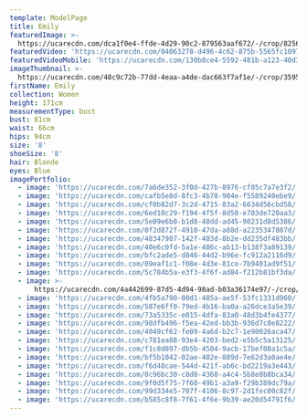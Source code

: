 ```yaml
---
template: ModelPage
title: Emily
featuredImage: >-
  https://ucarecdn.com/dca1f0e4-ffde-4d29-90c2-879563aaf672/-/crop/8256x4400/0,1104/-/preview/
featuredVideo: 'https://ucarecdn.com/04063278-d496-4c62-875b-5565fc10976a/'
featuredVideoMobile: 'https://ucarecdn.com/130b8ce4-5592-481b-a123-40d3b0f31d66/'
imageThumbnail: >-
  https://ucarecdn.com/48c9c72b-77dd-4eaa-a4de-dac663f7af1e/-/crop/3595x4771/0,650/-/preview/
firstName: Emily
collection: Women
height: 171cm
measurementType: bust
bust: 81cm
waist: 66cm
hips: 94cm
size: '8'
shoeSize: '8'
hair: Blonde
eyes: Blue
imagePortfolio:
  - image: 'https://ucarecdn.com/7a6de352-3f0d-427b-8976-cf85c7a7e3f2/'
  - image: 'https://ucarecdn.com/cafb5e8d-8fc3-4b78-904e-f5589240ebe9/'
  - image: 'https://ucarecdn.com/cf0b82d7-3c2d-4715-83a2-6634d56cbd58/'
  - image: 'https://ucarecdn.com/6ed10c29-f194-4f5f-8d58-e703de720aa3/'
  - image: 'https://ucarecdn.com/5e09e6b8-b1d8-48dd-ad45-90231d8d5386/'
  - image: 'https://ucarecdn.com/0f2d872f-4910-47da-a88d-a2235347807d/'
  - image: 'https://ucarecdn.com/48347907-142f-403d-8b2e-dd235df483bb/'
  - image: 'https://ucarecdn.com/40e6c0fd-5a1e-486c-ab13-b138f3a89139/'
  - image: 'https://ucarecdn.com/bfc2ade5-d846-44d2-b96e-fc912a2116d9/'
  - image: 'https://ucarecdn.com/09eaf1c1-f08e-4d3e-81ce-7b9401ad9f51/'
  - image: 'https://ucarecdn.com/5c784b5a-e3f3-4f6f-ad84-f212b81bf3da/'
  - image: >-
      https://ucarecdn.com/4a442699-87d5-4d94-98ad-b03a36174e97/-/crop/2954x3596/484,304/-/preview/
  - image: 'https://ucarecdn.com/4fb5a790-00d1-485a-ae5f-53fc1331d960/'
  - image: 'https://ucarecdn.com/587e6ff0-79ed-4b16-ba0a-a26dce3a5e39/'
  - image: 'https://ucarecdn.com/73a5335c-e015-4dfa-83a0-48d3b4fe4377/'
  - image: 'https://ucarecdn.com/98dfb496-f5ea-42ed-bb3b-936d7c8e8222/'
  - image: 'https://ucarecdn.com/4049cf62-fe09-4a6d-b2c7-1e90026aca47/'
  - image: 'https://ucarecdn.com/c781ea88-93e4-4203-bed2-e5b5c5a13125/'
  - image: 'https://ucarecdn.com/f1c8d897-db5b-4504-9acb-17bef08a1c5a/'
  - image: 'https://ucarecdn.com/bf5b1042-02ae-402e-889d-7e62d3a0ae4e/'
  - image: 'https://ucarecdn.com/f6d48cae-544d-421f-ab6c-bd2219a3e443/'
  - image: 'https://ucarecdn.com/0c96bc30-c8d0-4360-a4c4-5b8e0b8bca34/'
  - image: 'https://ucarecdn.com/9f0d5f75-7f60-49b1-a3a9-f29b389dc79a/'
  - image: 'https://ucarecdn.com/99d334e5-707f-4106-8c97-2d1fec00c82f/'
  - image: 'https://ucarecdn.com/b585c8f8-7f61-4f6e-9b39-ae20d54791f6/'
---
```


